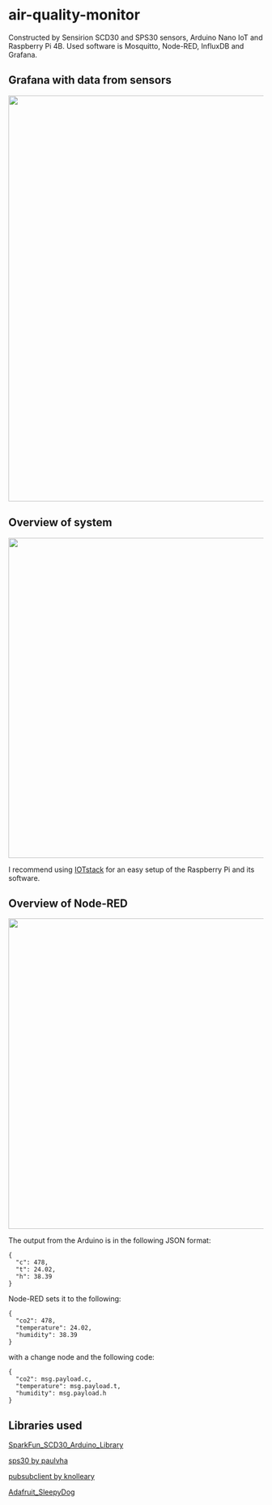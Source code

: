 # air-quality-monitor
Constructed by Sensirion SCD30 and SPS30 sensors, Arduino Nano IoT and Raspberry Pi 4B. Used software is Mosquitto, Node-RED, InfluxDB and Grafana.

## Grafana with data from sensors
<img src="https://i.imgur.com/OfrikDk.png" width="800px" height="auto">

## Overview of system
<img src="https://i.imgur.com/0YbnKn8.png" width="631px" height="auto">

I recommend using [IOTstack](https://github.com/SensorsIot/IOTstack) for an easy setup of the Raspberry Pi and its software.

## Overview of Node-RED
<img src="https://i.imgur.com/wC6GP4O.png" width="612px" height="auto">

The output from the Arduino is in the following JSON format:
```
{
  "c": 478,
  "t": 24.02,
  "h": 38.39
}
```
Node-RED sets it to the following:
```
{
  "co2": 478,
  "temperature": 24.02,
  "humidity": 38.39
}
```
with a change node and the following code:
```
{
  "co2": msg.payload.c,
  "temperature": msg.payload.t,
  "humidity": msg.payload.h
}
```

## Libraries used
[SparkFun_SCD30_Arduino_Library](https://github.com/sparkfun/SparkFun_SCD30_Arduino_Library)

[sps30 by paulvha](https://github.com/paulvha/sps30)

[pubsubclient by knolleary](https://github.com/knolleary/pubsubclient)

[Adafruit_SleepyDog](https://github.com/adafruit/Adafruit_SleepyDog)

